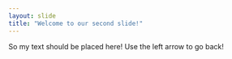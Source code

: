 ```yaml
---
layout: slide
title: "Welcome to our second slide!"
---
```

So my text should be placed here!
Use the left arrow to go back!
